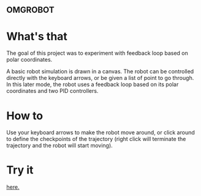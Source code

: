 OMGROBOT
--------

What's that
===========

The goal of this project was to experiment with feedback loop based on polar
coordinates.

A basic robot simulation is drawn in a canvas. The robot can be controlled directly
with the keyboard arrows, or be given a list of point to go through. In this
later mode, the robot uses a feedback loop based on its polar coordinates and
two PID controllers.


How to
======

Use your keyboard arrows to make the robot move around, or click around to
define the checkpoints of the trajectory (right click will terminate the
trajectory and the robot will start moving).


Try it
======

[here.](http://cgg.github.io/OMGROBOT)
